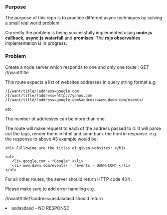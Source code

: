 ### Purpose

The purpose of this repo is to practice different async techniques by solving a small real world problem.

Currently the problem is being successfully implemented using **node.js callback**,  **async.js waterfall** and **promises**. The **rxjs observables** implementation is in progress.

### Problem

Create a node server which responds to one and only one route : GET /I/want/title

This route expects a list of websites addresses in query string format e.g.
```
/I/want/title/?address=google.com
/I/want/title/?address=http://yahoo.com
/I/want/title/?address=google.com&address=www.dawn.com/events/
```
etc.

The number of addresses can be more than one.

The route will make request to each of the address passed to it. It will parse out the <title></title> tags, render them in html and send back the html in response. e.g. the response to above #3 example would be:

<html>
<head></head>
<body>

    <h1> Following are the titles of given websites: </h1>

    <ul>
       <li> google.com - "Google" </li>
       <li> www.dawn.com/events/ - "Events - DAWN.COM" </li>
    </ul>
</body>
</html>
For all other routes, the server should return HTTP code 404 .

Please make sure to add error handling e.g.

/I/want/title/?address=asdasdasd should return <li> asdasdasd - NO RESPONSE </li>
